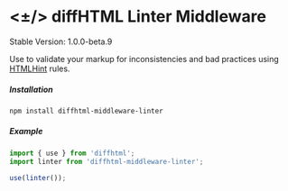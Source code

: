 # <±/> diffHTML Linter Middleware

Stable Version: 1.0.0-beta.9

Use to validate your markup for inconsistencies and bad practices using
[HTMLHint](https://github.com/htmlhint/HTMLHint) rules.

##### Installation

``` sh
npm install diffhtml-middleware-linter
```

##### Example

``` javascript
import { use } from 'diffhtml';
import linter from 'diffhtml-middleware-linter';

use(linter());
```
